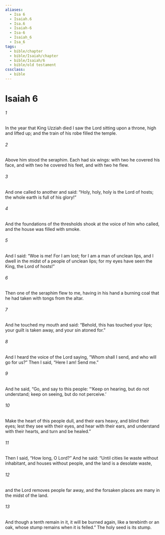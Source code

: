 ```yaml
---
aliases:
  - Isa 6
  - Isaiah.6
  - Isa.6
  - Isaiah-6
  - Isa-6
  - Isaiah_6
  - Isa_6
tags:
  - bible/chapter
  - bible/Isaiah/chapter
  - bible/Isaiah/6
  - bible/old testament
cssclass:
  - bible
---
```


# Isaiah 6

###### 1
In the year that King Uzziah died I saw the Lord sitting upon a throne, high and lifted up; and the train of his robe filled the temple.
###### 2
Above him stood the seraphim. Each had six wings: with two he covered his face, and with two he covered his feet, and with two he flew.
###### 3
And one called to another and said:   “Holy, holy, holy is the Lord of hosts;   the whole earth is full of his glory!”
###### 4
And the foundations of the thresholds shook at the voice of him who called, and the house was filled with smoke.
###### 5
And I said: “Woe is me! For I am lost; for I am a man of unclean lips, and I dwell in the midst of a people of unclean lips; for my eyes have seen the King, the Lord of hosts!”
###### 6
Then one of the seraphim flew to me, having in his hand a burning coal that he had taken with tongs from the altar.
###### 7
And he touched my mouth and said: “Behold, this has touched your lips; your guilt is taken away, and your sin atoned for.”
###### 8
And I heard the voice of the Lord saying, “Whom shall I send, and who will go for us?” Then I said, “Here I am! Send me.”
###### 9
And he said, “Go, and say to this people:   “‘Keep on hearing, but do not understand; keep on seeing, but do not perceive.’
###### 10
Make the heart of this people dull, and their ears heavy, and blind their eyes;   lest they see with their eyes, and hear with their ears, and understand with their hearts, and turn and be healed.”
###### 11
Then I said, “How long, O Lord?” And he said: “Until cities lie waste without inhabitant, and houses without people, and the land is a desolate waste,
###### 12
and the Lord removes people far away, and the forsaken places are many in the midst of the land.
###### 13
And though a tenth remain in it, it will be burned again, like a terebinth or an oak, whose stump remains when it is felled.”   The holy seed is its stump.


